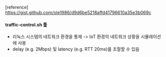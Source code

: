 [reference] https://gist.github.com/ole1986/d9d6be5218affd41796610a35e3b069c

#### traffic-control.sh 툴
- 리눅스 시스템의 네트워크 환경을 통제 -> IoT 환경의 네트워크 상황을 시뮬레이션에 사용
- delay (e.g. 2Mbps) 및 latency (e.g. RTT 20ms)를 조절할 수 있음

